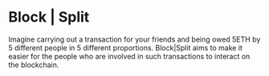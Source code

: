 # Block | Split

Imagine carrying out a transaction for your friends and being owed 5ETH by 5 different people in 5 different proportions. Block|Split aims to make it easier for the people who are involved in such transactions to interact on the blockchain.
